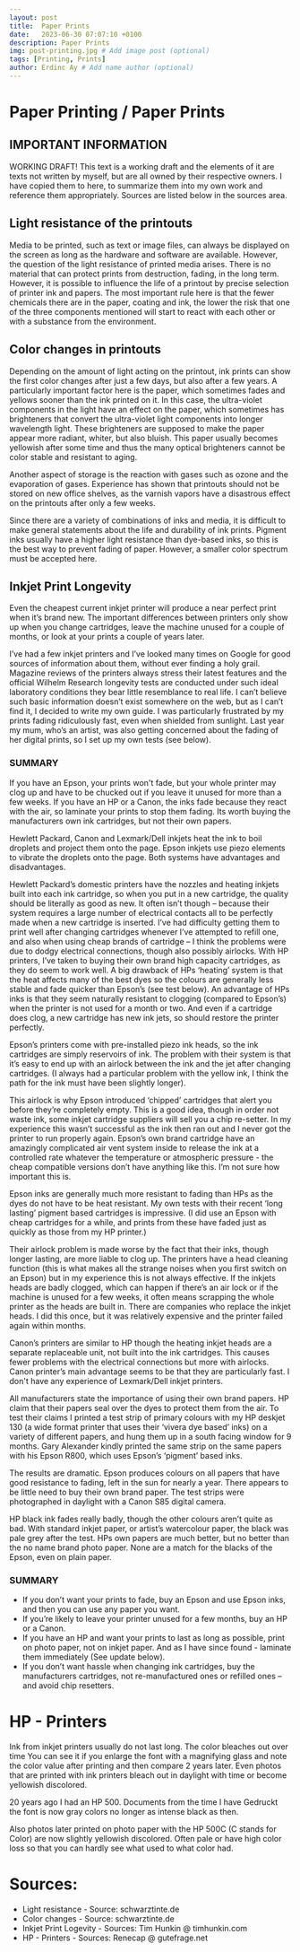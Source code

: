 ```yaml
---
layout: post
title:  Paper Prints
date:   2023-06-30 07:07:10 +0100
description: Paper Prints
img: post-printing.jpg # Add image post (optional)
tags: [Printing, Prints]
author: Erdinc Ay # Add name author (optional)
---
```


# Paper Printing / Paper Prints

## IMPORTANT INFORMATION

WORKING DRAFT! This text is a working draft and the elements of it are texts not written by myself, but are all owned by their respective owners. I have copied them to here, to summarize them into my own work and reference them appropriately. Sources are listed below in the sources area.


## Light resistance of the printouts

Media to be printed, such as text or image files, can always be displayed on the screen as long as the hardware and software are available. However, the question of the light resistance of printed media arises. There is no material that can protect prints from destruction, fading, in the long term. However, it is possible to influence the life of a printout by precise selection of printer ink and papers. The most important rule here is that the fewer chemicals there are in the paper, coating and ink, the lower the risk that one of the three components mentioned will start to react with each other or with a substance from the environment.

## Color changes in printouts

Depending on the amount of light acting on the printout, ink prints can show the first color changes after just a few days, but also after a few years. A particularly important factor here is the paper, which sometimes fades and yellows sooner than the ink printed on it. In this case, the ultra-violet components in the light have an effect on the paper, which sometimes has brighteners that convert the ultra-violet light components into longer wavelength light. These brighteners are supposed to make the paper appear more radiant, whiter, but also bluish. This paper usually becomes yellowish after some time and thus the many optical brighteners cannot be color stable and resistant to aging.

Another aspect of storage is the reaction with gases such as ozone and the evaporation of gases. Experience has shown that printouts should not be stored on new office shelves, as the varnish vapors have a disastrous effect on the printouts after only a few weeks.

Since there are a variety of combinations of inks and media, it is difficult to make general statements about the life and durability of ink prints. Pigment inks usually have a higher light resistance than dye-based inks, so this is the best way to prevent fading of paper. However, a smaller color spectrum must be accepted here.


## Inkjet Print Longevity

 Even the cheapest current inkjet printer will produce a near perfect print when it’s brand new. The important differences between printers only show up when you change cartridges, leave the machine unused for a couple of months, or look at your prints a couple of years later.  

I’ve had a few inkjet printers and I’ve looked many times on Google for good sources of information about them, without ever finding a holy grail. Magazine reviews of the printers always stress their latest features and the official Wilhelm Research longevity tests are conducted under such ideal laboratory conditions they bear little resemblance to real life. I can’t believe such basic information doesn’t exist somewhere on the web, but as I can’t find it, I decided to write my own guide. I was particularly frustrated by my prints fading ridiculously fast, even when shielded from sunlight. Last year my mum, who’s an artist, was also getting concerned about the fading of her digital prints, so I set up my own tests (see below).

### SUMMARY
If you have an Epson, your prints won't fade, but your whole printer may clog up and have to be chucked out if you leave it unused for more than a few weeks.
If you have an HP or a Canon, the inks fade because they react with the air, so laminate your prints to stop them fading.
Its worth buying the manufacturers own ink cartridges, but not their own papers. 

Hewlett Packard, Canon and Lexmark/Dell inkjets heat the ink to boil droplets and project them onto the page. Epson inkjets use piezo elements to vibrate the droplets onto the page. Both systems have advantages and disadvantages. 

Hewlett Packard’s domestic printers have the nozzles and heating inkjets built into each ink cartridge, so when you put in a new cartridge, the quality should be literally as good as new. It often isn’t though – because their system requires a large number of electrical contacts all to be perfectly made when a new cartridge is inserted. I’ve had difficulty getting them to print well after changing cartridges whenever I’ve attempted to refill one, and also when using cheap brands of cartridge – I think the problems were due to dodgy electrical connections, though also possibly airlocks. With HP printers, I’ve taken to buying their own brand high capacity cartridges, as they do seem to work well. A big drawback of HPs ‘heating’ system is that the heat affects many of the best dyes so the colours are generally less stable and fade quicker than Epson’s (see test below). An advantage of HPs inks is that they seem naturally resistant to clogging (compared to Epson’s) when the printer is not used for a month or two. And even if a cartridge does clog, a new cartridge has new ink jets, so should restore the printer perfectly.

Epson’s printers come with pre-installed piezo ink heads, so the ink cartridges are simply reservoirs of ink. The problem with their system is that it’s easy to end up with an airlock between the ink and the jet after changing cartridges. (I always had a particular problem with the yellow ink, I think the path for the ink must have been slightly longer).

This airlock is why Epson introduced ‘chipped’ cartridges that alert you before they’re completely empty. This is a good idea, though in order not waste ink, some inkjet cartridge suppliers will sell you a chip re-setter. In my experience this wasn’t successful as the ink then ran out and I never got the printer to run properly again. Epson’s own brand cartridge have an amazingly complicated air vent system inside to release the ink at a controlled rate whatever the temperature or atmospheric pressure - the cheap compatible versions don’t have anything like this. I’m not sure how important this is.         

Epson inks are generally much more resistant to fading than HPs as the dyes do not have to be heat resistant. My own tests with their recent ‘long lasting’ pigment based cartridges is impressive. (I did use an Epson with cheap cartridges for a while, and prints from these have faded just as quickly as those from my HP printer.)

Their airlock problem is made worse by the fact that their inks, though longer lasting, are more liable to clog up. The printers have a head cleaning function (this is what makes all the strange noises when you first switch on an Epson) but in my experience this is not always effective. If the inkjets heads are badly clogged, which can happen if there’s an air lock or if the machine is unused for a few weeks, it often means scrapping the whole printer as the heads are built in. There are companies who replace the inkjet heads. I did this once, but  it was relatively expensive and the printer failed again within months.  

 Canon’s printers are similar to HP though the heating inkjet heads are a separate replaceable unit, not built into the ink cartridges. This causes fewer problems with the electrical connections but more with airlocks. Canon printer’s main advantage seems to be that they are particularly fast. I don't have any experience of Lexmark/Dell inkjet printers. 

All manufacturers state the importance of using their own brand papers. HP claim that their papers seal over the dyes to protect them from the air. To test their claims I printed a test strip of primary colours with my HP deskjet 130 (a wide format printer that uses their ‘vivera dye based’ inks) on a variety of different papers, and hung them up in a south facing window for 9 months. Gary Alexander kindly printed the same strip on the same papers  with his Epson R800, which uses Epson’s ‘pigment’ based inks.

The results are dramatic. Epson produces colours on all papers that have good resistance to fading, left in the sun for nearly a year. There appears to be little need to buy their own brand paper. The test strips were photographed in daylight with a Canon S85 digital camera.
 
HP black ink fades really badly, though the other colours aren’t quite as bad. With standard inkjet paper, or artist’s watercolour paper, the black was pale grey after the test. HPs own papers are much better, but no better than the no name brand photo paper.  None are a match for the blacks of the Epson, even on plain paper.

### SUMMARY

- If you don’t want your prints to fade, buy an Epson and use Epson inks, and then you can use any paper you want.
- If you’re likely to leave your printer unused for a few months, buy an HP or a Canon.
- If you have an HP and want your prints to last as long as possible, print on photo paper, not on inkjet paper. And as I have since found - laminate them immediately (See update below).
- If you don’t want hassle when changing ink cartridges, buy the manufacturers cartridges, not re-manufactured ones or refilled ones – and avoid chip resetters.


# HP - Printers

Ink from inkjet printers usually do not last long. The color bleaches out over time You can see it if you enlarge the font with a magnifying glass and note the color value after printing and then compare 2 years later. Even photos that are printed with ink printers bleach out in daylight with time or become yellowish discolored.

20 years ago I had an HP 500. Documents from the time I have Gedruckt the font is now gray colors no longer as intense black as then.

Also photos later printed on photo paper with the HP 500C (C stands for Color) are now slightly yellowish discolored. Often pale or have high color loss so that you can hardly see what used to what color had.


# Sources: 
- Light resistance - Source: schwarztinte.de
- Color changes - Source: schwarztinte.de
- Inkjet Print Logevity - Sources: Tim Hunkin @ timhunkin.com
- HP - Printers - Sources: Renecap @ gutefrage.net
